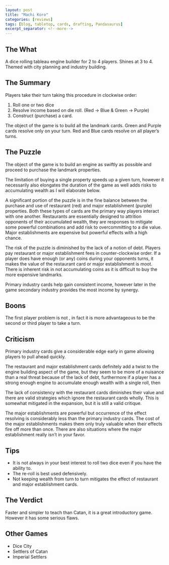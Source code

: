 ```yaml
---
layout: post
title: "Machi Koro"
categories: [reviews]
tags: [blog, tabletop, cards, drafting, Pandasaurus]
excerpt_separator: <!--more-->
---
```


## The What

A dice rolling tableau engine builder for 2 to 4 players. Shines at 3 to 4. Themed with city planning and industry building.

<!--more-->

## The Summary

Players take their turn taking this procedure in clockwise order:
1. Roll one or two dice
2. Resolve income based on die roll. (Red -> Blue & Green -> Purple)
3. Construct (purchase) a card.

The object of the game is to build all the landmark cards.
Green and Purple cards resolve only on your turn. Red and Blue cards resolve on all player’s turns.

## The Puzzle

The object of the game is to build an engine as swiftly as possible and proceed to purchase the landmark properties.

The limitation of buying a single property speeds up a given turn, however it necessarily also elongates the duration of the game as well adds risks to accumulating wealth as I will elaborate below.

A significant portion of the puzzle is in the fine balance between the purchase and use of restaurant (red) and major establishment (purple) properties. Both these types of cards are the primary way players interact with one another. Restaurants are essentially designed to attrition opponents of their accumulated wealth, they are responses to mitigate some powerful combinations and add risk to overcommitting to a die value. Major establishments are expensive but powerful effects with a high chance.

The risk of the puzzle is diminished by the lack of a notion of debt. Players pay restaurant or major establishment fees in counter-clockwise order. If a player does have enough (or any) coins during your opponents turns, it makes the value of the restaurant card or major establishment is moot. There is inherent risk in not accumulating coins as it is difficult to buy the more expensive landmarks.

Primary industry cards help gain consistent income, however later in the game secondary industry provides the most income by synergy.

## Boons

The first player problem is not , in fact it is more advantageous to be the second or third player to take a turn.

## Criticism

Primary industry cards give a considerable edge early in game allowing players to pull ahead quickly.

The restaurant and major establishment cards definitely add a twist to the engine building aspect of the game, but they seem to be more of a nuisance than a real threat because of the lack of debt, furthermore if a player has a strong enough engine to accumulate enough wealth with a single roll, then

The lack of consistency with the restaurant cards diminishes their value and there are valid strategies which ignore the restaurant cards wholly. This is somewhat mitigated in the expansion, but it is still a valid critique.

The major establishments are powerful but occurrence of the effect resolving is considerably less than the primary industry cards. The cost of the major establishments makes them only truly valuable when their effects fire off more than once. There are also situations where the major establishment really isn’t in your favor.

## Tips

- It is not always in your best interest to roll two dice even if you have the ability to.
- The re-roll is best used defensively.
- Not keeping wealth from turn to turn mitigates the effect of restaurant and major establishment cards.

## The Verdict

Faster and simpler to teach than Catan, it is a great introductory game. However it has some serious flaws.

## Other Games

- Dice City
- Settlers of Catan
- Imperial Settlers